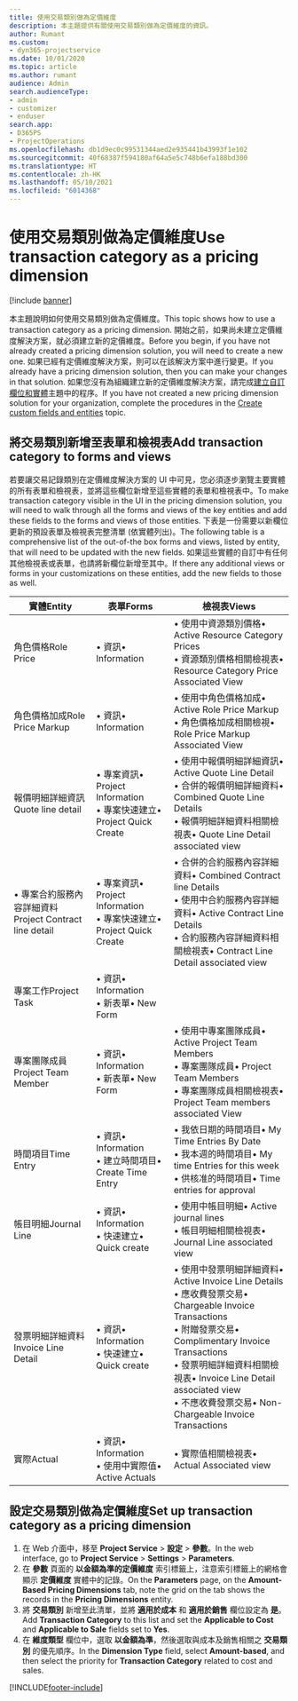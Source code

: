 ```yaml
---
title: 使用交易類別做為定價維度
description: 本主題提供有關使用交易類別做為定價維度的資訊。
author: Rumant
ms.custom:
- dyn365-projectservice
ms.date: 10/01/2020
ms.topic: article
ms.author: rumant
audience: Admin
search.audienceType:
- admin
- customizer
- enduser
search.app:
- D365PS
- ProjectOperations
ms.openlocfilehash: db1d9ec0c99531344aed2e935441b43993f1e102
ms.sourcegitcommit: 40f68387f594180af64a5e5c748b6efa188bd300
ms.translationtype: HT
ms.contentlocale: zh-HK
ms.lasthandoff: 05/10/2021
ms.locfileid: "6014368"
---
```

# <a name="use-transaction-category-as-a-pricing-dimension"></a><span data-ttu-id="18edf-103">使用交易類別做為定價維度</span><span class="sxs-lookup"><span data-stu-id="18edf-103">Use transaction category as a pricing dimension</span></span>

[!include [banner](../includes/psa-now-project-operations.md)]

<span data-ttu-id="18edf-104">本主題說明如何使用交易類別做為定價維度。</span><span class="sxs-lookup"><span data-stu-id="18edf-104">This topic shows how to use a transaction category as a pricing dimension.</span></span> <span data-ttu-id="18edf-105">開始之前，如果尚未建立定價維度解決方案，就必須建立新的定價維度。</span><span class="sxs-lookup"><span data-stu-id="18edf-105">Before you begin, if you have not already created a pricing dimension solution, you will need to create a new one.</span></span> <span data-ttu-id="18edf-106">如果已經有定價維度解決方案，則可以在該解決方案中進行變更。</span><span class="sxs-lookup"><span data-stu-id="18edf-106">If you already have a pricing dimension solution, then you can make your changes in that solution.</span></span> <span data-ttu-id="18edf-107">如果您沒有為組織建立新的定價維度解決方案，請完成[建立自訂欄位和實體](create-custom-fields-entities.md)主題中的程序。</span><span class="sxs-lookup"><span data-stu-id="18edf-107">If you have not created a new pricing dimension solution for your organization, complete the procedures in the [Create custom fields and entities](create-custom-fields-entities.md) topic.</span></span>

## <a name="add-transaction-category-to-forms-and-views"></a><span data-ttu-id="18edf-108">將交易類別新增至表單和檢視表</span><span class="sxs-lookup"><span data-stu-id="18edf-108">Add transaction category to forms and views</span></span>
<span data-ttu-id="18edf-109">若要讓交易記錄類別在定價維度解決方案的 UI 中可見，您必須逐步瀏覽主要實體的所有表單和檢視表，並將這些欄位新增至這些實體的表單和檢視表中。</span><span class="sxs-lookup"><span data-stu-id="18edf-109">To make transaction category visible in the UI in the pricing dimension solution, you will need to walk through all the forms and views of the key entities and add these fields to the forms and views of those entities.</span></span>
<span data-ttu-id="18edf-110">下表是一份需要以新欄位更新的預設表單及檢視表完整清單 (依實體列出)。</span><span class="sxs-lookup"><span data-stu-id="18edf-110">The following table is a comprehensive list of the out-of-the box forms and views, listed by entity, that will need to be updated with the new fields.</span></span> <span data-ttu-id="18edf-111">如果這些實體的自訂中有任何其他檢視表或表單，也請將新欄位新增至其中。</span><span class="sxs-lookup"><span data-stu-id="18edf-111">If there any additional views or forms in your customizations on these entities, add the new fields to those as well.</span></span>

|  <span data-ttu-id="18edf-112">實體</span><span class="sxs-lookup"><span data-stu-id="18edf-112">Entity</span></span>        | <span data-ttu-id="18edf-113">表單</span><span class="sxs-lookup"><span data-stu-id="18edf-113">Forms</span></span>     |<span data-ttu-id="18edf-114">檢視表</span><span class="sxs-lookup"><span data-stu-id="18edf-114">Views</span></span>        |
| ------------------------------|---------------------------------|----------------------------------|
|  <span data-ttu-id="18edf-115">角色價格</span><span class="sxs-lookup"><span data-stu-id="18edf-115">Role Price</span></span>|<span data-ttu-id="18edf-116">• 資訊</span><span class="sxs-lookup"><span data-stu-id="18edf-116">• Information</span></span> |<span data-ttu-id="18edf-117">• 使用中資源類別價格</span><span class="sxs-lookup"><span data-stu-id="18edf-117">• Active Resource Category Prices</span></span><br> <span data-ttu-id="18edf-118">• 資源類別價格相關檢視表</span><span class="sxs-lookup"><span data-stu-id="18edf-118">• Resource Category Price Associated View</span></span>|
|  <span data-ttu-id="18edf-119">角色價格加成</span><span class="sxs-lookup"><span data-stu-id="18edf-119">Role Price Markup</span></span>|<span data-ttu-id="18edf-120">• 資訊</span><span class="sxs-lookup"><span data-stu-id="18edf-120">• Information</span></span>|<span data-ttu-id="18edf-121">• 使用中角色價格加成</span><span class="sxs-lookup"><span data-stu-id="18edf-121">• Active Role Price Markup</span></span><br><span data-ttu-id="18edf-122">• 角色價格加成相關檢視</span><span class="sxs-lookup"><span data-stu-id="18edf-122">• Role Price Markup Associated View</span></span>|
|  <span data-ttu-id="18edf-123">報價明細詳細資訊</span><span class="sxs-lookup"><span data-stu-id="18edf-123">Quote line detail</span></span>|<span data-ttu-id="18edf-124">• 專案資訊</span><span class="sxs-lookup"><span data-stu-id="18edf-124">• Project Information</span></span><br><span data-ttu-id="18edf-125">• 專案快速建立</span><span class="sxs-lookup"><span data-stu-id="18edf-125">• Project Quick Create</span></span>|<span data-ttu-id="18edf-126">• 使用中報價明細詳細資訊</span><span class="sxs-lookup"><span data-stu-id="18edf-126">• Active Quote Line Detail</span></span><br><span data-ttu-id="18edf-127">• 合併的報價明細詳細資料</span><span class="sxs-lookup"><span data-stu-id="18edf-127">• Combined Quote Line Details</span></span><br><span data-ttu-id="18edf-128">• 報價明細詳細資料相關檢視表</span><span class="sxs-lookup"><span data-stu-id="18edf-128">• Quote Line Detail associated view</span></span>|
|  <span data-ttu-id="18edf-129">• 專案合約服務內容詳細資料</span><span class="sxs-lookup"><span data-stu-id="18edf-129">Project Contract line detail</span></span>|<span data-ttu-id="18edf-130">• 專案資訊</span><span class="sxs-lookup"><span data-stu-id="18edf-130">• Project Information</span></span><br><span data-ttu-id="18edf-131">• 專案快速建立</span><span class="sxs-lookup"><span data-stu-id="18edf-131">• Project Quick Create</span></span>|<span data-ttu-id="18edf-132">• 合併的合約服務內容詳細資料</span><span class="sxs-lookup"><span data-stu-id="18edf-132">• Combined Contract line Details</span></span><br><span data-ttu-id="18edf-133">• 使用中合約服務內容詳細資料</span><span class="sxs-lookup"><span data-stu-id="18edf-133">• Active Contract Line Details</span></span><br><span data-ttu-id="18edf-134">• 合約服務內容詳細資料相關檢視表</span><span class="sxs-lookup"><span data-stu-id="18edf-134">• Contract Line Detail associated view</span></span>|
|  <span data-ttu-id="18edf-135">專案工作</span><span class="sxs-lookup"><span data-stu-id="18edf-135">Project Task</span></span>|<span data-ttu-id="18edf-136">• 資訊</span><span class="sxs-lookup"><span data-stu-id="18edf-136">• Information</span></span><br><span data-ttu-id="18edf-137">• 新表單</span><span class="sxs-lookup"><span data-stu-id="18edf-137">• New Form</span></span>||
|  <span data-ttu-id="18edf-138">專案團隊成員</span><span class="sxs-lookup"><span data-stu-id="18edf-138">Project Team Member</span></span>|<span data-ttu-id="18edf-139">• 資訊</span><span class="sxs-lookup"><span data-stu-id="18edf-139">• Information</span></span><br><span data-ttu-id="18edf-140">• 新表單</span><span class="sxs-lookup"><span data-stu-id="18edf-140">• New Form</span></span>|<span data-ttu-id="18edf-141">• 使用中專案團隊成員</span><span class="sxs-lookup"><span data-stu-id="18edf-141">• Active Project Team Members</span></span><br><span data-ttu-id="18edf-142">• 專案團隊成員</span><span class="sxs-lookup"><span data-stu-id="18edf-142">• Project Team Members</span></span><br><span data-ttu-id="18edf-143">• 專案團隊成員相關檢視表</span><span class="sxs-lookup"><span data-stu-id="18edf-143">• Project Team members associated View</span></span>|
|  <span data-ttu-id="18edf-144">時間項目</span><span class="sxs-lookup"><span data-stu-id="18edf-144">Time Entry</span></span>|<span data-ttu-id="18edf-145">• 資訊</span><span class="sxs-lookup"><span data-stu-id="18edf-145">• Information</span></span><br><span data-ttu-id="18edf-146">• 建立時間項目</span><span class="sxs-lookup"><span data-stu-id="18edf-146">• Create Time Entry</span></span>|<span data-ttu-id="18edf-147">• 我依日期的時間項目</span><span class="sxs-lookup"><span data-stu-id="18edf-147">• My Time Entries By Date</span></span><br><span data-ttu-id="18edf-148">• 我本週的時間項目</span><span class="sxs-lookup"><span data-stu-id="18edf-148">• My time Entries for this week</span></span><br><span data-ttu-id="18edf-149">• 供核准的時間項目</span><span class="sxs-lookup"><span data-stu-id="18edf-149">• Time entries for approval</span></span>|
|  <span data-ttu-id="18edf-150">帳目明細</span><span class="sxs-lookup"><span data-stu-id="18edf-150">Journal Line</span></span>|<span data-ttu-id="18edf-151">• 資訊</span><span class="sxs-lookup"><span data-stu-id="18edf-151">• Information</span></span><br><span data-ttu-id="18edf-152">• 快速建立</span><span class="sxs-lookup"><span data-stu-id="18edf-152">• Quick create</span></span>|<span data-ttu-id="18edf-153">• 使用中帳目明細</span><span class="sxs-lookup"><span data-stu-id="18edf-153">• Active journal lines</span></span><br><span data-ttu-id="18edf-154">• 帳目明細相關檢視表</span><span class="sxs-lookup"><span data-stu-id="18edf-154">• Journal Line associated view</span></span>|
|  <span data-ttu-id="18edf-155">發票明細詳細資料</span><span class="sxs-lookup"><span data-stu-id="18edf-155">Invoice Line Detail</span></span>|<span data-ttu-id="18edf-156">• 資訊</span><span class="sxs-lookup"><span data-stu-id="18edf-156">• Information</span></span><br><span data-ttu-id="18edf-157">• 快速建立</span><span class="sxs-lookup"><span data-stu-id="18edf-157">• Quick create</span></span>|<span data-ttu-id="18edf-158">• 使用中發票明細詳細資料</span><span class="sxs-lookup"><span data-stu-id="18edf-158">• Active Invoice Line Details</span></span><br><span data-ttu-id="18edf-159">• 應收費發票交易</span><span class="sxs-lookup"><span data-stu-id="18edf-159">• Chargeable Invoice Transactions</span></span><br><span data-ttu-id="18edf-160">• 附贈發票交易</span><span class="sxs-lookup"><span data-stu-id="18edf-160">• Complimentary Invoice Transactions</span></span><br><span data-ttu-id="18edf-161">• 發票明細詳細資料相關檢視表</span><span class="sxs-lookup"><span data-stu-id="18edf-161">• Invoice Line Detail associated view</span></span><br><span data-ttu-id="18edf-162">• 不應收費發票交易</span><span class="sxs-lookup"><span data-stu-id="18edf-162">• Non-Chargeable Invoice Transactions</span></span>|
|  <span data-ttu-id="18edf-163">實際</span><span class="sxs-lookup"><span data-stu-id="18edf-163">Actual</span></span>|<span data-ttu-id="18edf-164">• 資訊</span><span class="sxs-lookup"><span data-stu-id="18edf-164">• Information</span></span><br><span data-ttu-id="18edf-165">• 使用中實際值</span><span class="sxs-lookup"><span data-stu-id="18edf-165">• Active Actuals</span></span>|<span data-ttu-id="18edf-166">• 實際值相關檢視表</span><span class="sxs-lookup"><span data-stu-id="18edf-166">• Actual Associated view</span></span>|

## <a name="set-up-transaction-category-as-a-pricing-dimension"></a><span data-ttu-id="18edf-167">設定交易類別做為定價維度</span><span class="sxs-lookup"><span data-stu-id="18edf-167">Set up transaction category as a pricing dimension</span></span>

1. <span data-ttu-id="18edf-168">在 Web 介面中，移至 **Project Service** > **設定** > **參數**。</span><span class="sxs-lookup"><span data-stu-id="18edf-168">In the web interface, go to **Project Service** > **Settings** > **Parameters**.</span></span> 
2. <span data-ttu-id="18edf-169">在 **參數** 頁面的 **以金額為準的定價維度** 索引標籤上，注意索引標籤上的網格會顯示 **定價維度** 實體中的記錄。</span><span class="sxs-lookup"><span data-stu-id="18edf-169">On the **Parameters** page, on the **Amount-Based Pricing Dimensions** tab, note the grid on the tab shows the records in the **Pricing Dimensions** entity.</span></span>
3. <span data-ttu-id="18edf-170">將 **交易類別** 新增至此清單，並將 **適用於成本** 和 **適用於銷售** 欄位設定為 **是**。</span><span class="sxs-lookup"><span data-stu-id="18edf-170">Add **Transaction Category** to this list and set the **Applicable to Cost** and **Applicable to Sale** fields set to **Yes**.</span></span>
4. <span data-ttu-id="18edf-171">在 **維度類型** 欄位中，選取 **以金額為準**，然後選取與成本及銷售相關之 **交易類別** 的優先順序。</span><span class="sxs-lookup"><span data-stu-id="18edf-171">In the **Dimension Type** field, select **Amount-based**, and then select the priority for **Transaction Category** related to cost and sales.</span></span>


[!INCLUDE[footer-include](../includes/footer-banner.md)]